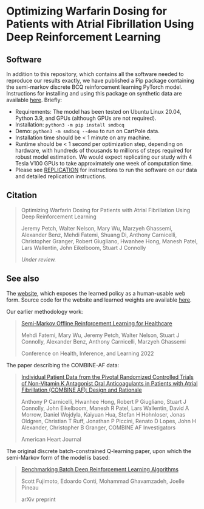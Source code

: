 # Optimizing Warfarin Dosing for Patients with Atrial Fibrillation Using Deep Reinforcement Learning

## Software

In addition to this repository, which contains all the software needed to reproduce our results exactly, we have published a Pip package containing the semi-markov discrete BCQ reinforcement learning PyTorch model. Instructions for installing and using this package on synthetic data are available [here](https://github.com/hamilton-health-sciences/smdbcq). Briefly:

* Requirements: The model has been tested on Ubuntu Linux 20.04, Python 3.9, and GPUs (although GPUs are not required).
* Installation: `python3 -m pip install smdbcq`
* Demo: `python3 -m smdbcq --demo` to run on CartPole data.
* Installation time should be < 1 minute on any machine.
* Runtime should be < 1 second per optimization step, depending on hardware, with hundreds of thousands to millions of steps required for robust model estimation. We would expect replicating our study with 4 Tesla V100 GPUs to take approximately one week of computation time.
* Please see [REPLICATION](REPLICATION.md) for instructions to run the software on our data and detailed replication instructions.

## Citation

> Optimizing Warfarin Dosing for Patients with Atrial Fibrillation Using Deep Reinforcement Learning
>
> Jeremy Petch, Walter Nelson, Mary Wu, Marzyeh Ghassemi, Alexander Benz, Mehdi Fatemi, Shuang Di, Anthony Carnicelli, Christopher Granger, Robert Giugliano, Hwanhee Hong, Manesh Patel, Lars Wallentin, John Eikelboom, Stuart J Connolly
>
> *Under review.*

## See also

The [website](https://warfarin.herokuapp.com), which exposes the learned policy as a human-usable web form. Source code for the website and learned weights are available [here](https://github.com/hamilton-health-sciences/warfarin_web).

Our earlier methodology work:

> [Semi-Markov Offline Reinforcement Learning for Healthcare](https://arxiv.org/abs/2203.09365)
>
> Mehdi Fatemi, Mary Wu, Jeremy Petch, Walter Nelson, Stuart J Connolly, Alexander Benz, Anthony Carnicelli, Marzyeh Ghassemi
>
> Conference on Health, Inference, and Learning 2022

The paper describing the COMBINE-AF data:

> [Individual Patient Data from the Pivotal Randomized Controlled Trials of Non-Vitamin K Antagonist Oral Anticoagulants in Patients with Atrial Fibrillation (COMBINE AF): Design and Rationale](https://pubmed.ncbi.nlm.nih.gov/33296688/)
>
> Anthony P Carnicelli, Hwanhee Hong, Robert P Giugliano, Stuart J Connolly, John Eikelboom, Manesh R Patel, Lars Wallentin, David A Morrow, Daniel Wojdyla, Kaiyuan Hua, Stefan H Hohnloser, Jonas Oldgren, Christian T Ruff, Jonathan P Piccini, Renato D Lopes, John H Alexander, Christopher B Granger, COMBINE AF Investigators
>
> American Heart Journal

The original discrete batch-constrained Q-learning paper, upon which the semi-Markov form of the model is based:

> [Benchmarking Batch Deep Reinforcement Learning Algorithms](https://arxiv.org/abs/1910.01708)
>
> Scott Fujimoto, Edoardo Conti, Mohammad Ghavamzadeh, Joelle Pineau
>
> arXiv preprint
